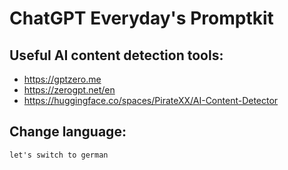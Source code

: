 # ChatGPT Everyday's Promptkit

Useful AI content detection tools:
---

* https://gptzero.me
* https://zerogpt.net/en
* https://huggingface.co/spaces/PirateXX/AI-Content-Detector

Change language:
---

```
let's switch to german
```